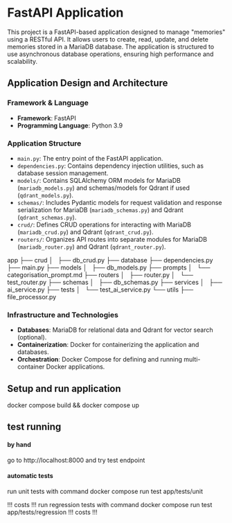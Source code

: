 # FastAPI Application


This project is a FastAPI-based application designed to manage "memories" using a RESTful API. It allows users to create, read, update, and delete memories stored in a MariaDB database. The application is structured to use asynchronous database operations, ensuring high performance and scalability.

## Application Design and Architecture

### Framework & Language

- **Framework**: FastAPI
- **Programming Language**: Python 3.9

### Application Structure

- `main.py`: The entry point of the FastAPI application.
- `dependencies.py`: Contains dependency injection utilities, such as database session management.
- `models/`: Contains SQLAlchemy ORM models for MariaDB (`mariadb_models.py`) and schemas/models for Qdrant if used (`qdrant_models.py`).
- `schemas/`: Includes Pydantic models for request validation and response serialization for MariaDB (`mariadb_schemas.py`) and Qdrant (`qdrant_schemas.py`).
- `crud/`: Defines CRUD operations for interacting with MariaDB (`mariadb_crud.py`) and Qdrant (`qdrant_crud.py`).
- `routers/`: Organizes API routes into separate modules for MariaDB (`mariadb_router.py`) and Qdrant (`qdrant_router.py`).

app
├── crud
│   ├── db_crud.py
├── database
├── dependencies.py
├── main.py
├── models
│   ├── db_models.py
├── prompts
│   └── categorisation_prompt.md
├── routers
│   ├── router.py
│   └── test_router.py
├── schemas
│   ├── db_schemas.py
├── services
│   ├── ai_service.py
├── tests
│   └── test_ai_service.py
└── utils
    ├── file_processor.py

### Infrastructure and Technologies

- **Databases**: MariaDB for relational data and Qdrant for vector search (optional).
- **Containerization**: Docker for containerizing the application and databases.
- **Orchestration**: Docker Compose for defining and running multi-container Docker applications.


## Setup and run application 
docker compose build && docker compose up

## test running 

#### by hand 
go to http://localhost:8000 and try test endpoint 

#### automatic tests 

run unit tests with command docker compose run test app/tests/unit

!!! costs !!! 
run regression tests with command docker compose run test app/tests/regression
!!! costs !!! 

